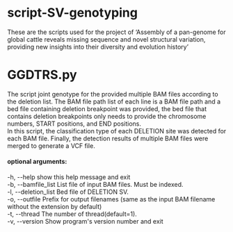 # script-SV-genotyping
These are the scripts used for the project of ‘Assembly of a pan-genome for global cattle reveals missing sequence and novel structural variation, providing new insights into their diversity and evolution history’

# GGDTRS.py
The script joint genotype for the provided multiple BAM files according to the deletion list.
The BAM file path list of each line is a BAM file path and a bed file containing deletion breakpoint was provided, the bed file that contains deletion breakpoints only needs to provide the chromosome numbers, START positions, and END positions.  
In this script, the classification type of each DELETION site was detected for each BAM file. Finally, the detection results of multiple BAM files were merged to generate a VCF file.
#### optional arguments:
-h, --help            show this help message and exit  
-b, --bamfile_list    List file of input BAM files. Must be indexed.  
-l, --deletion_list   Bed file of DELETION SV.   
-o, --outfile         Prefix for output filenames (same as the input BAM filename without the extension by default)  
-t, --thread          The number of thread(default=1).  
-v, --version         Show program's version number and exit  
